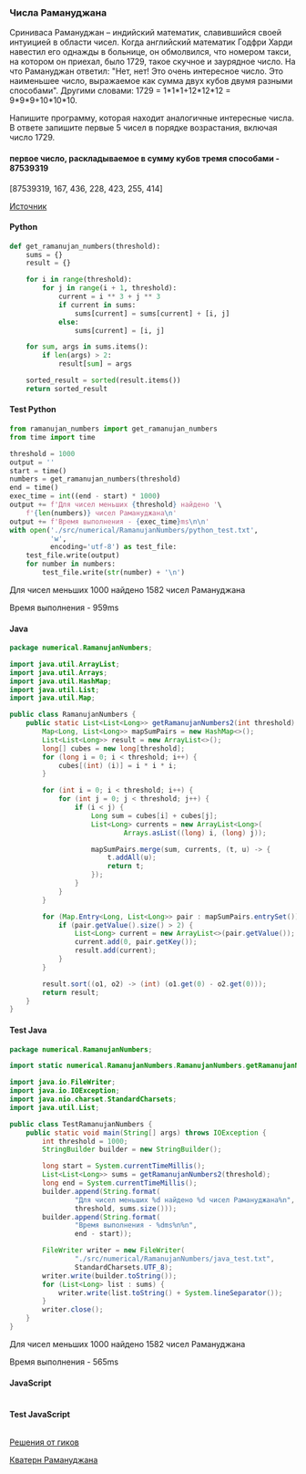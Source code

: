 ### Числа Рамануджана

Сриниваса Рамануджан – индийский математик, славившийся своей интуицией в области чисел. Когда английский математик Годфри Харди навестил его однажды в больнице, он обмолвился, что номером такси, на котором он приехал, было 1729, такое скучное и заурядное число. На что Рамануджан ответил: "Нет, нет! Это очень интересное число. Это наименьшее число, выражаемое как сумма двух кубов двумя разными способами". Другими словами: 1729 = 1\*1\*1+12\*12\*12 = 9\*9\*9+10\*10\*10.

Напишите программу, которая находит аналогичные интересные числа. В ответе запишите первые 5 чисел в порядке возрастания, включая число 1729.

#### первое число, раскладываемое в сумму кубов тремя способами - 87539319
[87539319, 167, 436, 228, 423, 255, 414]

[Источник](https://stepik.org/lesson/294080/step/7?unit=275759)

<!-- tabs: start -->
#### **Python**

```python
def get_ramanujan_numbers(threshold):
    sums = {}
    result = {}

    for i in range(threshold):
        for j in range(i + 1, threshold):
            current = i ** 3 + j ** 3
            if current in sums:
                sums[current] = sums[current] + [i, j]
            else:
                sums[current] = [i, j]

    for sum, args in sums.items():
        if len(args) > 2:
            result[sum] = args

    sorted_result = sorted(result.items())
    return sorted_result
```

#### **Test Python**

```python
from ramanujan_numbers import get_ramanujan_numbers
from time import time

threshold = 1000
output = ''
start = time()
numbers = get_ramanujan_numbers(threshold)
end = time()
exec_time = int((end - start) * 1000)
output += f'Для чисел меньших {threshold} найдено '\
    f'{len(numbers)} чисел Рамануджана\n'
output += f'Время выполнения - {exec_time}ms\n\n'
with open('./src/numerical/RamanujanNumbers/python_test.txt',
          'w',
          encoding='utf-8') as test_file:
    test_file.write(output)
    for number in numbers:
        test_file.write(str(number) + '\n')
```
Для чисел меньших 1000 найдено 1582 чисел Рамануджана

Время выполнения - 959ms

#### **Java**

```java
package numerical.RamanujanNumbers;

import java.util.ArrayList;
import java.util.Arrays;
import java.util.HashMap;
import java.util.List;
import java.util.Map;

public class RamanujanNumbers {
    public static List<List<Long>> getRamanujanNumbers2(int threshold) {
        Map<Long, List<Long>> mapSumPairs = new HashMap<>();
        List<List<Long>> result = new ArrayList<>();
        long[] cubes = new long[threshold];
        for (long i = 0; i < threshold; i++) {
            cubes[(int) (i)] = i * i * i;
        }

        for (int i = 0; i < threshold; i++) {
            for (int j = 0; j < threshold; j++) {
                if (i < j) {
                    Long sum = cubes[i] + cubes[j];
                    List<Long> currents = new ArrayList<Long>(
                            Arrays.asList((long) i, (long) j));

                    mapSumPairs.merge(sum, currents, (t, u) -> {
                        t.addAll(u);
                        return t;
                    });
                }
            }
        }

        for (Map.Entry<Long, List<Long>> pair : mapSumPairs.entrySet()) {
            if (pair.getValue().size() > 2) {
                List<Long> current = new ArrayList<>(pair.getValue());
                current.add(0, pair.getKey());
                result.add(current);
            }
        }

        result.sort((o1, o2) -> (int) (o1.get(0) - o2.get(0)));
        return result;
    }
}
```
#### **Test Java**

```java
package numerical.RamanujanNumbers;

import static numerical.RamanujanNumbers.RamanujanNumbers.getRamanujanNumbers2;

import java.io.FileWriter;
import java.io.IOException;
import java.nio.charset.StandardCharsets;
import java.util.List;

public class TestRamanujanNumbers {
    public static void main(String[] args) throws IOException {
        int threshold = 1000;
        StringBuilder builder = new StringBuilder();

        long start = System.currentTimeMillis();
        List<List<Long>> sums = getRamanujanNumbers2(threshold);
        long end = System.currentTimeMillis();
        builder.append(String.format(
                "Для чисел меньших %d найдено %d чисел Рамануджана%n",
                threshold, sums.size()));
        builder.append(String.format(
                "Время выполнения - %dms%n%n",
                end - start));

        FileWriter writer = new FileWriter(
                "./src/numerical/RamanujanNumbers/java_test.txt",
                StandardCharsets.UTF_8);
        writer.write(builder.toString());
        for (List<Long> list : sums) {
            writer.write(list.toString() + System.lineSeparator());
        }
        writer.close();
    }
}
```
Для чисел меньших 1000 найдено 1582 чисел Рамануджана

Время выполнения - 565ms

#### **JavaScript**

```javascript

```
#### **Test JavaScript**

```javascript

```
<!-- tabs: end -->

[Решения от гиков](https://www.geeksforgeeks.org/find-all-ramanujan-numbers-that-can-be-formed-by-numbers-upto-l/)

[Кватерн Рамануджана](https://ru.wikiital.com/wiki/Quaterne_di_Ramanujan)